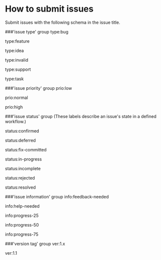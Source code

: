 # How to submit issues
Submit issues with the following schema in the issue title.

###'issue type' group
type:bug

type:feature

type:idea

type:invalid

type:support

type:task

###'issue priority' group
prio:low

prio:normal

prio:high

###'issue status' group
(These labels describe an issue's state in a defined workflow.)

status:confirmed

status:deferred

status:fix-committed

status:in-progress

status:incomplete

status:rejected

status:resolved

###'issue information' group
info:feedback-needed

info:help-needed

info:progress-25

info:progress-50

info:progress-75

###'version tag' group
ver:1.x

ver:1.1
